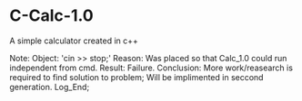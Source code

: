 # C-Calc-1.0
A simple calculator created in c++


 Note:
 Object: 'cin >> stop;'
 Reason: Was placed so that Calc_1.0 could run independent from cmd.
 Result: Failure.
 Conclusion: More work/reasearch is required to find solution to problem; Will be implimented in seccond generation.
 Log_End;
